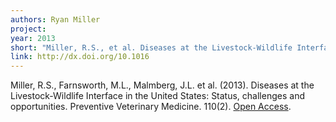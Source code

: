 ```yaml
---
authors: Ryan Miller
project: 
year: 2013
short: "Miller, R.S., et al. Diseases at the Livestock-Wildlife Interface in the United States: Status, challenges and opportunities. Preventive Veterinary Medicine. 110(2)"
link: http://dx.doi.org/10.1016
---
```


Miller, R.S., Farnsworth, M.L., Malmberg, J.L. et al. (2013). Diseases at the Livestock-Wildlife Interface in the United States: Status, challenges and opportunities. Preventive Veterinary Medicine. 110(2). [Open Access](http://dx.doi.org/10.1016).
